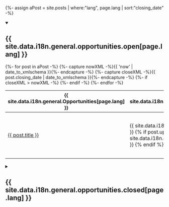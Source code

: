{%- assign aPost = site.posts | where:"lang", page.lang | sort:"closing_date" -%}

<link rel='stylesheet' href='../assets/css/gridify.css' />

<!-- Filter dropdowns -->
<!-- Commenting out the filter for now until we have enough opportunities to warrant it
  <details open>
    <summary><h4 class="h4">{{ site.data.i18n.general.filterOptions[page.lang] }}</h4></summary>
    <form class="wb-tables-filter form-inline" data-bind-to="dataset-filter">
    <div class="row">
      <div class="form-group col-md-4">
        <label for="dt_status">{{ site.data.i18n.general.opportunities.status[page.lang] }}</label>
        <select class="form-control" id="dt_status" name="dt_status" data-column="1">
          <option value="">&nbsp;</option>
          <option value="{{ site.data.i18n.general.opportunities.open[page.lang] }}">{{ site.data.i18n.general.opportunities.open[page.lang] }}</option>
          <option value="{{ site.data.i18n.general.opportunities.closed[page.lang] }}">{{ site.data.i18n.general.opportunities.closed[page.lang] }}</option>
        </select>
      </div>
      <div class="form-group col-md-4">
        <label for="dt_skills">{{ site.data.i18n.general.opportunities.skill[page.lang] }}</label>
        <select class="form-control" id="dt_skills" name="dt_skills" data-column="5">
          <option value="">&nbsp;</option>
          {%- assign skills_arr = "" | split: ',' -%}
          {%- for post in aPost -%}
            {%- assign skills_arr1 = post.skills | split: ',' -%}
            {%- for skill in skills_arr1 -%}
              {%- assign skills_arr = skills_arr | push: skill -%}
            {%- endfor -%}
          {%- endfor -%}
          {%- assign skills_arr = skills_arr | uniq -%}
          {%- for skills in skills_arr -%}
            <option value="{{ skills }}">{{ skills }}</option>
          {%- endfor -%}
        </select>
      </div>
      <div class="form-group col-md-4">
          <button type="submit" class="btn btn-primary" aria-controls="dataset-filter">{{ site.data.i18n.general.filter[page.lang] }}</button>
          <button type="reset" class="btn btn-default">{{ site.data.i18n.general.clear[page.lang] }}</button>
      </div>
    </div>
    </form>
  </details>
-->
<div>

<details open>
  <summary><h2>{{ site.data.i18n.general.opportunities.open[page.lang] }}</h2></summary>
  <!-- Data Table open opportunities-->

  <div class="mrgn-bttm-lg table-responsive">
    <table class="wb-tables tbl-gridify" id="dataset-filter" data-wb-tables='{"order": [3, "desc"], "language": {"emptyTable": "{{ site.data.i18n.general.opportunities.noOpen[page.lang] }}"}, "searching": false, "columnDefs": [{"targets": [], "visible": false}], "paging": false, "info": false}'>
      <thead>
        <tr>
          <th>{{ site.data.i18n.general.Opportunities[page.lang] }}</th>
          <th>{{ site.data.i18n.general.opportunities.closing[page.lang] }}</th>
          <th>{{ site.data.i18n.general.opportunities.value[page.lang] }}</th>
          <th>{{ site.data.i18n.general.opportunities.short_desc[page.lang] }}</th>
          <th>{{ site.data.i18n.general.opportunities.skills[page.lang] }}</th>
        </tr>
      </thead>
      <tbody class="row wb-eqht">
        {%- for post in aPost -%}
          {%- capture nowXML -%}{{ 'now' | date_to_xmlschema }}{%- endcapture -%}
          {%- capture closeXML -%}{{ post.closing_date | date_to_xmlschema }}{%- endcapture -%}
            {%- if closeXML > nowXML -%}
              <tr class="col-xs-12 col-md-6">
                <td><a class="post-link" href="{{ post.url | prepend: site.baseurl }}">{{ post.title }}</a></td>
                <td>
                <span class="label label-success">{{ site.data.i18n.general.opportunities.open[page.lang] }}</span>
                {% if post.update | find:"closing_date" != nil %}
                <span class="label label-info">{{ site.data.i18n.general.opportunities.updated[page.lang] }}</span>
                {% endif %}
                </td>
                <td>
                {%- assign closeDate = post.closing_date | date: "%e %B %Y %H:%M" -%}
                {%- if page.lang == "fr" -%}
                  {% include replaceFrenchMonth.md %}
                {%- endif -%}
                {{ site.data.i18n.general.opportunities.closing[page.lang] }}:&nbsp;{{ closeDate }}, {{ site.data.i18n.general.opportunities.easternTime[page.lang] }}
                </td>
                <td>{{ post.value }}</td>
                <td>{{ post.short_desc }}</td>
                <td>{{ site.data.i18n.general.opportunities.skills[page.lang] }}:&nbsp;
                {%- assign skills = post.skills | split: ", " -%}
                {%- for skill in skills -%}
                  <span class="label label-primary">{{ skill }}</span>&nbsp;
                {%- endfor -%}
                </td>
              </tr>
            {%- endif -%}
        {%- endfor -%}
      </tbody>
    </table>
  </div>
  </details>

  <details>
    <summary><h2>{{ site.data.i18n.general.opportunities.closed[page.lang] }}</h2></summary>
    <div class="mrgn-bttm-lg">
      <table class="wb-tables tbl-gridify" data-wb-tables='{"order": [3, "desc"], "language": {"emptyTable": "{{ site.data.i18n.general.opportunities.noClosed[page.lang] }}"}, "searching": false, "columnDefs": [{"targets": [], "visible": false}], "paging": false, "info": false}'>
        <thead>
          <tr>
            <th>{{ site.data.i18n.general.Opportunities[page.lang] }}</th>
            <th>{{ site.data.i18n.general.opportunities.closing[page.lang] }}</th>
            <th>{{ site.data.i18n.general.opportunities.value[page.lang] }}</th>
            <th>{{ site.data.i18n.general.opportunities.short_desc[page.lang] }}</th>
            <th>{{ site.data.i18n.general.opportunities.skills[page.lang] }}</th>
          </tr>
        </thead>
        <tbody class="row wb-eqht">
          {%- for post in aPost -%}
            {%- capture nowXML -%}{{ 'now' | date_to_xmlschema }}{%- endcapture -%}
            {%- capture closeXML -%}{{ post.closing_date | date_to_xmlschema }}{%- endcapture -%}
            {%- if closeXML < nowXML -%}
              <tr class="col-xs-12 col-md-6">
                <td><a class="post-link" href="{{ post.url | prepend: site.baseurl }}">{{ post.title }}</a></td>
                <td>
                {%- assign closeDate = post.closing_date | date: "%e %B %Y %H:%M" -%}
                {%- if page.lang == "fr" -%}
                  {% include replaceFrenchMonth.md %}
                {%- endif -%}
                <span class="label label-danger">{{ site.data.i18n.general.opportunities.closed[page.lang] }}</span>
                  {{ site.data.i18n.general.opportunities.closed[page.lang] }}:&nbsp;{{ closeDate }}
                </td>
                <td>{{ post.value }}</td>
                <td>{{ post.short_desc }}</td>
                <td>{{ site.data.i18n.general.opportunities.skills[page.lang] }}:&nbsp;
                {%- assign skills = post.skills | split: ", " -%}
                {%- for skill in skills -%}
                  <span class="label label-primary">{{ skill }}</span>&nbsp;
                {%- endfor -%}
                </td>
              </tr>
            {%- endif -%}
          {%- endfor -%}
        </tbody>
      </table>
    </div>
  </details>
</div>
